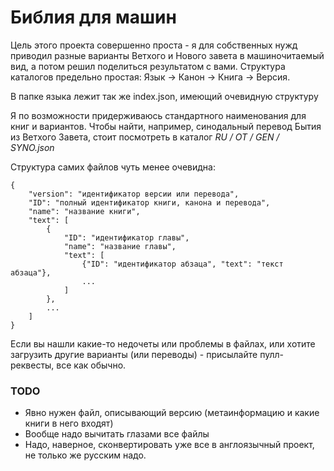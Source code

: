 # Библия для машин

Цель этого проекта совершенно проста - я для собственных нужд приводил разные варианты Ветхого и Нового завета в машиночитаемый вид, а потом решил поделиться результатом с вами. Структура каталогов предельно простая:
Язык -> Канон -> Книга -> Версия.

В папке языка лежит так же index.json, имеющий очевидную структуру

Я по возможности придерживаюсь стандартного наименования для книг и вариантов.
Чтобы найти, например, синодальный перевод Бытия из Ветхого Завета, стоит посмотреть в каталог *RU / OT / GEN / SYNO.json*

Структура самих файлов чуть менее очевидна:

```
{
    "version": "идентификатор версии или перевода",
    "ID": "полный идентификатор книги, канона и перевода",
    "name": "название книги",
    "text": [
        {
            "ID": "идентификатор главы",
            "name": "название главы",
            "text": [
                {"ID": "идентификатор абзаца", "text": "текст абзаца"},
                ...
            ]
        },
        ...  
    ]
}
```

Если вы нашли какие-то недочеты или проблемы в файлах, или хотите загрузить другие варианты (или переводы) - присылайте пулл-реквесты, все как обычно.

### TODO

  * Явно нужен файл, описывающий версию (метаинформацию и какие книги в
   него входят)
  * Вообще надо вычитать глазами все файлы
  * Надо, наверное, сконвертировать уже все в англоязычный проект, не только же русским надо.
  
